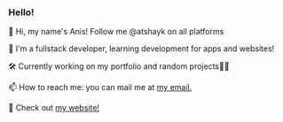 ### Hello!

👋 Hi, my name's Anis! Follow me @atshayk on all platforms

🔧 I'm a fullstack developer, learning development for apps and websites!

🛠️ Currently working on my portfolio and random projects🤷‍♀️

📫 How to reach me: you can mail me at [my email.](anistimurshayk@gmail.com)

💼 Check out [my website!](https://atshayk.github.io/portfolio/)

